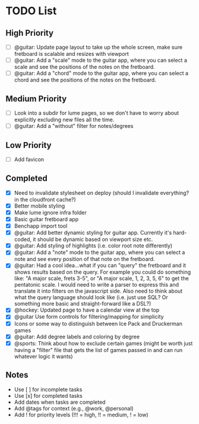 # TODO List

## High Priority
- [ ] @guitar: Update page layout to take up the whole screen, make sure fretboard is scalable and resizes with viewport
- [ ] @guitar: Add a "scale" mode to the guitar app, where you can select a scale and see the positions of the notes on the fretboard.
- [ ] @guitar: Add a "chord" mode to the guitar app, where you can select a chord and see the positions of the notes on the fretboard.

## Medium Priority
- [ ] Look into a subdir for lume pages, so we don't have to worry about explicitly excluding new files all the time.
- [ ] @guitar: Add a "without" filter for notes/degrees

## Low Priority
- [ ] Add favicon

## Completed
- [x] Need to invalidate stylesheet on deploy (should I invalidate everything? in the cloudfront cache?)
- [x] Better mobile styling
- [x] Make lume ignore infra folder
- [x] Basic guitar fretboard app
- [x] Benchapp import tool
- [x] @guitar: Add better dynamic styling for guitar app. Currently it's hard-coded, it should be dynamic based on viewport size etc.
- [x] @guitar: Add styling of highlights (i.e. color root note differently)
- [x] @guitar: Add a "note" mode to the guitar app, where you can select a note and see every position of that note on the fretboard.
- [x] @guitar: Had a cool idea...what if you can "query" the fretboard and it shows results based on the query. For example you could do something like: "A major scale, frets 3-5", or "A major scale, 1, 2, 3, 5, 6" to get the pentatonic scale. I would need to write a parser to express this and translate it into filters on the javascript side. Also need to think about what the query language should look like (i.e. just use SQL? Or something more basic and straight-forward like a DSL?)
- [x] @hockey: Updated page to have a calendar view at the top
- [x] @guitar Use form controls for filtering/mapping for simplicity
- [x] Icons or some way to distinguish between Ice Pack and Druckerman games
- [x] @guitar: Add degree labels and coloring by degree
- [x] @sports: Think about how to exclude certain games (might be worth just having a "filter" file that gets the list of games passed in and can run whatever logic it wants)

## Notes
- Use [ ] for incomplete tasks
- Use [x] for completed tasks
- Add dates when tasks are completed
- Add @tags for context (e.g., @work, @personal)
- Add ! for priority levels (!!! = high, !! = medium, ! = low)
